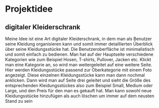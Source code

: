 
# Projektidee 
## digitaler Kleiderschrank
Meine Idee ist eine Art digitaler Kleiderschrank, in dem man als Benutzer seine Kleidung organisieren kann und somit immer detaillierten Überblick über seine Kleidungsstücke hat. Die Benutzeroberfläche ist minimalistisch und somit einfach zu bedienen. Man hat auf der Hauptseite verschiedene Kategorien wie zum Beispiel Hosen, T-shirts, Pullover, Jacken etc. Klickt man eine Kategorie an, so wird man weitergeleitet auf eine weitere Seite. Hier werden Kleidungsstücke passend zur Oberkategorie mit einem Foto angezeigt. Diese einzelnen Kleidungsstücke kann man dann nochmal anklicken. Dann wird man auf Seite drei geleitet und sieht die Größe des entsprechenden Kleidungsstückes also zum Beispiel Small, Medium oder Large, und den Preis für den man es gekauft hat. Man kann sowohl neue Kleidungsstücke hinzufügen als auch löschen um immer auf dem neusten Stand zu sein
